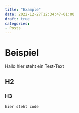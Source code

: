 ```yaml
---
title: "Example"
date: 2022-12-27T12:34:47+01:00
draft: true
categories:
- Posts
---
```


# Beispiel

Hallo hier steht ein Test-Text

## H2


### H3

```
hier steht code
```
